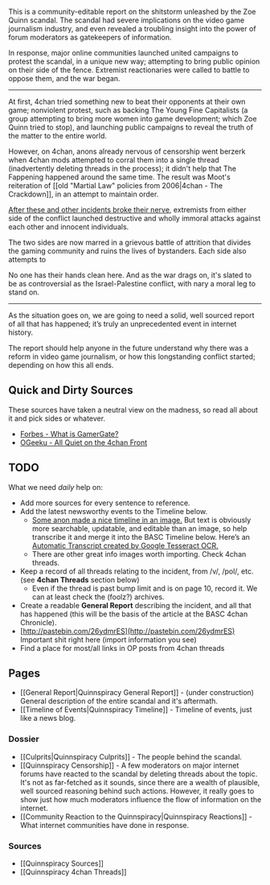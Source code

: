 This is a community-editable report on the shitstorm unleashed by the Zoe Quinn scandal. The scandal had severe implications on the video game journalism industry, and even revealed a troubling insight into the power of forum moderators as gatekeepers of information. 

In response, major online communities launched united campaigns to protest the scandal, in a unique new way; attempting to bring public opinion on their side of the fence. Extremist reactionaries were called to battle to oppose them, and the war began. 

---

At first, 4chan tried something new to beat their opponents at their own game; nonviolent protest, such as backing The Young Fine Capitalists (a group attempting to bring more women into game development; which Zoe Quinn tried to stop), and launching public campaigns to reveal the truth of the matter to the entire world. 

However, on 4chan, anons already nervous of censorship went berzerk when 4chan mods attempted to corral them into a single thread (inadvertently deleting threads in the process); it didn't help that The Fappening happened around the same time. The result was Moot's reiteration of [[old "Martial Law" policies from 2006|4chan - The Crackdown]], in an attempt to maintain order.  

[After these and other incidents broke their nerve](http://ogeeku.com/blog/2014/09/15/gamergate-quiet-4chan-front/), extremists from either side of the conflict launched destructive and wholly immoral attacks against each other and innocent individuals.

The two sides are now marred in a grievous battle of attrition that divides the gaming community and ruins the lives of bystanders. Each side also attempts to 

No one has their hands clean here. And as the war drags on, it's slated to be as controversial as the Israel-Palestine conflict, with nary a moral leg to stand on.

---

As the situation goes on, we are going to need a solid, well sourced report of all that has happened; it’s truly an unprecedented event in internet history. 

The report should help anyone in the future understand why there was a reform in video game journalism, or how this longstanding conflict started; depending on how this all ends.

## Quick and Dirty Sources

These sources have taken a neutral view on the madness, so read all about it and pick sides or whatever.

* [Forbes - What is GamerGate?](http://www.forbes.com/sites/quora/2014/10/13/what-is-gamergate-and-how-did-it-blow-up-into-such-a-giant-conspiracy/)
* [OGeeku - All Quiet on the 4chan Front](http://ogeeku.com/blog/2014/09/15/gamergate-quiet-4chan-front/)

## TODO

What we need *daily* help on:

* Add more sources for every sentence to reference.
* Add the latest newsworthy events to the Timeline below.
    * [Some anon made a nice timeline in an image.](http://i.imgur.com/2GvxDVx.jpg) But text is obviously more searchable, updatable, and editable than an image, so help transcribe it and merge it into the BASC Timeline below. Here’s an [Automatic Transcript created by Google Tesseract OCR.](https://docs.google.com/document/d/11YYBEDfWUhfnrzyWGHVRZr1DciQOLhyV_KJuagcHV_U/edit)
    * There are other great info images worth importing. Check 4chan threads.
* Keep a record of all threads relating to the incident, from /v/, /pol/, etc. (see **4chan Threads** section below)
    * Even if the thread is past bump limit and is on page 10, record it. We can at least check the (foolz?) archives.
* Create a readable **General Report** describing the incident, and all that has happened (this will be the basis of the article at the BASC 4chan Chronicle).
* [http://pastebin.com/26ydmrES](http://pastebin.com/26ydmrES) Important shit right here (import information you see)
* Find a place for most/all links in OP posts from 4chan threads

## Pages

* [[General Report|Quinnspiracy General Report]] - (under construction) General description of the entire scandal and it's aftermath.
* [[Timeline of Events|Quinnspiracy Timeline]] - Timeline of events, just like a news blog.

### Dossier

* [[Culprits|Quinnspiracy Culprits]] - The people behind the scandal.
* [[Quinnspiracy Censorship]] - A few moderators on major internet forums have reacted to the scandal by deleting threads about the topic. It's not as far-fetched as it sounds, since there are a wealth of plausible, well sourced reasoning behind such actions. However, it really goes to show just how much moderators influence the flow of information on the internet. 
* [[Community Reaction to the Quinnspiracy|Quinnspiracy Reactions]] - What internet communities have done in response.

### Sources

* [[Quinnspiracy Sources]]
* [[Quinnspiracy 4chan Threads]]